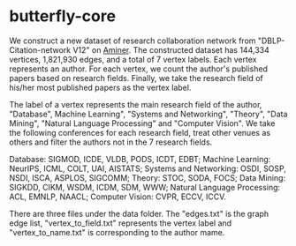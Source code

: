 # butterfly-core
We construct a new dataset of research collaboration network from "DBLP-Citation-network V12" on [Aminer](https://www.aminer.cn/citation). The constructed dataset has 144,334 vertices, 1,821,930 edges, and a total of 7 vertex labels. Each vertex represents an author. For each vertex, we count the author's published papers based on research fields. Finally, we take the research field of his/her most published papers as the vertex label.

The label of a vertex represents the main research field of the author, "Database", Machine Learning", "Systems and Networking", "Theory", "Data Mining", "Natural Language Processing" and "Computer Vision". We take the following conferences for each research field, treat other venues as others and filter the authors not in the 7 research fields.
 
Database: SIGMOD, ICDE, VLDB, PODS, ICDT, EDBT; Machine Learning: NeurIPS, ICML, COLT, UAI, AISTATS; Systems and Networking: OSDI, SOSP, NSDI, ISCA, ASPLOS, SIGCOMM; Theory: STOC, SODA, FOCS; Data Mining: SIGKDD, CIKM, WSDM, ICDM, SDM, WWW; Natural Language Processing: ACL, EMNLP, NAACL; Computer Vision: CVPR, ECCV, ICCV.

There are three files under the data folder. The "edges.txt" is the graph edge list, "vertex_to_field.txt" represents the vertex label and "vertex_to_name.txt" is corresponding to the author mame.
